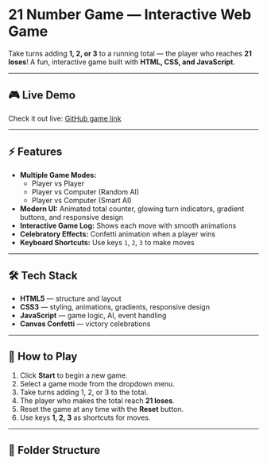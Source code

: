 # 21 Number Game — Interactive Web Game

Take turns adding **1, 2, or 3** to a running total — the player who reaches **21 loses**! A fun, interactive game built with **HTML, CSS, and JavaScript**.

---

## 🎮 Live Demo
Check it out live: [GitHub game link](https://kenley-735.github.io/21-Number-Game/)

---

## ⚡ Features
- **Multiple Game Modes:**  
  - Player vs Player  
  - Player vs Computer (Random AI)  
  - Player vs Computer (Smart AI)
- **Modern UI:** Animated total counter, glowing turn indicators, gradient buttons, and responsive design
- **Interactive Game Log:** Shows each move with smooth animations
- **Celebratory Effects:** Confetti animation when a player wins
- **Keyboard Shortcuts:** Use keys `1`, `2`, `3` to make moves

---

## 🛠️ Tech Stack
- **HTML5** — structure and layout  
- **CSS3** — styling, animations, gradients, responsive design  
- **JavaScript** — game logic, AI, event handling  
- **Canvas Confetti** — victory celebrations  

---

## 🚀 How to Play
1. Click **Start** to begin a new game.
2. Select a game mode from the dropdown menu.
3. Take turns adding 1, 2, or 3 to the total.
4. The player who makes the total reach **21 loses**.
5. Reset the game at any time with the **Reset** button.
6. Use keys **1, 2, 3** as shortcuts for moves.

---

## 📂 Folder Structure
